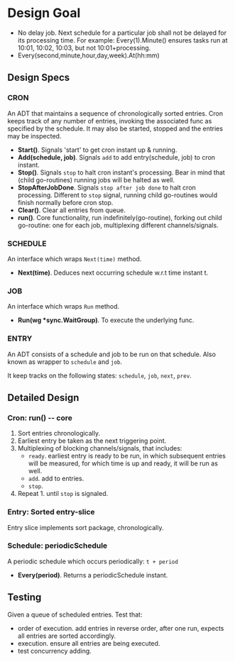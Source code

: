 # Design Goal

- No delay job. Next schedule for a particular job shall not be delayed for its processing time. For example: Every(1).Minute() ensures tasks run at 10:01, 10:02, 10:03, but not 10:01+processing.
- Every(second,minute,hour,day,week).At(hh:mm)

## Design Specs

### CRON

An ADT that maintains a sequence of chronologically sorted entries. Cron keeps track of any number of entries, invoking the associated func as specified by the schedule. It may also be started, stopped and the entries may be inspected.

- **Start()**. Signals 'start' to get cron instant up & running.
- **Add(schedule, job)**. Signals `add` to add entry(schedule, job) to cron instant.
- **Stop()**. Signals `stop` to halt cron instant's processing. Bear in mind that (child go-routines) running jobs will be halted as well.
- **StopAfterJobDone**. Signals `stop after job done` to halt cron processing. Different to `stop` signal, running child go-routines would finish normally before cron stop.
- **Clear()**. Clear all entries from queue.
- **run()**. Core functionality, run indefinitely(go-routine), forking out child go-routine: one for each job, multiplexing different channels/signals.

### SCHEDULE

An interface which wraps `Next(time)` method.

- **Next(time)**. Deduces next occurring schedule w.r.t time instant t.

### JOB

An interface which wraps `Run` method.

- **Run(wg *sync.WaitGroup)**. To execute the underlying func.

### ENTRY

An ADT consists of a schedule and job to be run on that schedule. Also known as wrapper to `schedule` and `job`.

It keep tracks on the following states: `schedule`, `job`, `next`, `prev`.

## Detailed Design

### Cron: run() -- **core**

1. Sort entries chronologically.
2. Earliest entry be taken as the next triggering point.
3. Multiplexing of blocking channels/signals, that includes:
   - `ready`. earliest entry is ready to be run, in which subsequent entries will be measured, for which time is up and ready, it will be run as well.
   - `add`. add to entries.
   - `stop`.
4. Repeat 1. until `stop` is signaled.

### Entry: Sorted entry-slice

Entry slice implements sort package, chronologically.

### Schedule: periodicSchedule

A periodic schedule which occurs periodically: `t + period`

- **Every(period)**. Returns a periodicSchedule instant.

## Testing

Given a queue of scheduled entries. Test that:

- order of execution. add entries in reverse order, after one run, expects all entries are sorted accordingly.
- execution. ensure all entries are being executed.
- test concurrency adding.

